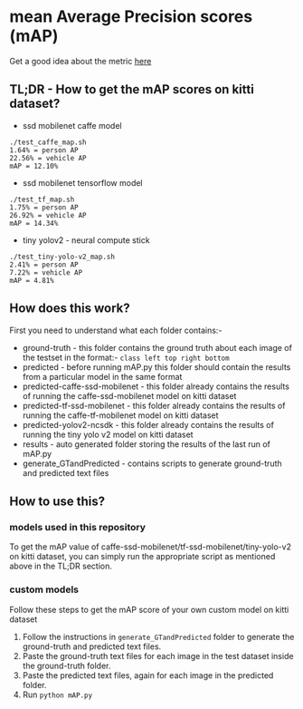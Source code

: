 # mean Average Precision scores (mAP)
Get a good idea about the metric [here](https://datascience.stackexchange.com/questions/25119/how-to-calculate-map-for-detection-task-for-the-pascal-voc-challenge)

## TL;DR - How to get the mAP scores on kitti dataset? 

* ssd mobilenet caffe model 
```
./test_caffe_map.sh
1.64% = person AP  
22.56% = vehicle AP  
mAP = 12.10%
```

* ssd mobilenet tensorflow model
``` 
./test_tf_map.sh
1.75% = person AP  
26.92% = vehicle AP  
mAP = 14.34%
```

* tiny yolov2 - neural compute stick
```
./test_tiny-yolo-v2_map.sh
2.41% = person AP  
7.22% = vehicle AP  
mAP = 4.81%
```

## How does this work?
First you need to understand what each folder contains:-
* ground-truth - this folder contains the ground truth about each image of the testset in the format:- `class left top right bottom`
* predicted - before running mAP.py this folder should contain the results from a particular model in the same format
* predicted-caffe-ssd-mobilenet - this folder already contains the results of running the caffe-ssd-mobilenet model on kitti dataset
* predicted-tf-ssd-mobilenet - this folder already contains the results of running the caffe-tf-mobilenet model on kitti dataset
* predicted-yolov2-ncsdk - this folder already contains the results of running the tiny yolo v2 model on kitti dataset
* results - auto generated folder storing the results of the last run of mAP.py
* generate_GTandPredicted - contains scripts to generate ground-truth and predicted text files

## How to use this?

### models used in this repository
To get the mAP value of caffe-ssd-mobilenet/tf-ssd-mobilenet/tiny-yolo-v2 on kitti dataset, you can simply run the appropriate script as mentioned above in the TL;DR section.

### custom models
Follow these steps to get the mAP score of your own custom model on kitti dataset
1. Follow the instructions in `generate_GTandPredicted` folder to generate the ground-truth and predicted text files. 
2. Paste the ground-truth text files for each image in the test dataset inside the ground-truth folder.
3. Paste the predicted text files, again for each image in the predicted folder.
4. Run `python mAP.py`